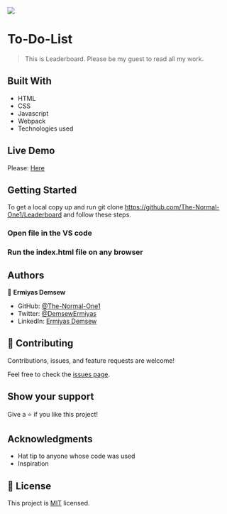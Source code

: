 ![](https://img.shields.io/badge/Microverse-blueviolet)

# To-Do-List

> This is Leaderboard. Please be my guest to read all my work.

## Built With

- HTML
- CSS
- Javascript
- Webpack
- Technologies used

## Live Demo

Please: [Here](https://the-normal-one1.github.io/Leaderboard/dist)

## Getting Started

To get a local copy up and run git clone https://github.com/The-Normal-One1/Leaderboard and follow these steps.

### Open file in the VS code

### Run the index.html file on any browser

## Authors

👤 **Ermiyas Demsew**

- GitHub: [@The-Normal-One1](https://github.com/The-Normal-One1)
- Twitter: [@DemsewErmiyas](https://twitter.com/DemsewErmiyas)
- LinkedIn: [Ermiyas Demsew](https://linkedin.com/in/ErmiyasDemsew)

## 🤝 Contributing

Contributions, issues, and feature requests are welcome!

Feel free to check the [issues page](../../issues/).

## Show your support

Give a ⭐️ if you like this project!

## Acknowledgments

- Hat tip to anyone whose code was used
- Inspiration

## 📝 License

This project is [MIT](./MIT.md) licensed.
